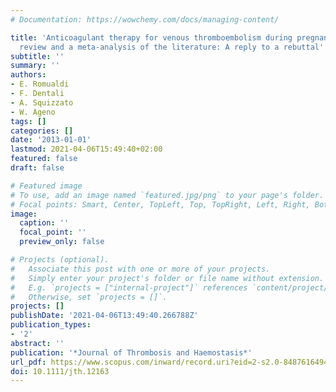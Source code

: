 ```yaml
---
# Documentation: https://wowchemy.com/docs/managing-content/

title: 'Anticoagulant therapy for venous thromboembolism during pregnancy: A systematic
  review and a meta-analysis of the literature: A reply to a rebuttal'
subtitle: ''
summary: ''
authors:
- E. Romualdi
- F. Dentali
- A. Squizzato
- W. Ageno
tags: []
categories: []
date: '2013-01-01'
lastmod: 2021-04-06T15:49:40+02:00
featured: false
draft: false

# Featured image
# To use, add an image named `featured.jpg/png` to your page's folder.
# Focal points: Smart, Center, TopLeft, Top, TopRight, Left, Right, BottomLeft, Bottom, BottomRight.
image:
  caption: ''
  focal_point: ''
  preview_only: false

# Projects (optional).
#   Associate this post with one or more of your projects.
#   Simply enter your project's folder or file name without extension.
#   E.g. `projects = ["internal-project"]` references `content/project/deep-learning/index.md`.
#   Otherwise, set `projects = []`.
projects: []
publishDate: '2021-04-06T13:49:40.266788Z'
publication_types:
- '2'
abstract: ''
publication: '*Journal of Thrombosis and Haemostasis*'
url_pdf: https://www.scopus.com/inward/record.uri?eid=2-s2.0-84876164947&doi=10.1111%2fjth.12163&partnerID=40&md5=c96715fba8458628df99ff3826e6188b
doi: 10.1111/jth.12163
---
```

